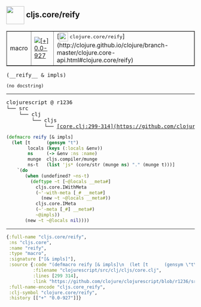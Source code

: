 ## <img width="48px" valign="middle" src="http://i.imgur.com/Hi20huC.png"> cljs.core/reify

 <table border="1">
<tr>
<td>macro</td>
<td><a href="https://github.com/cljsinfo/api-refs/tree/0.0-927"><img valign="middle" alt="[+] 0.0-927" src="https://img.shields.io/badge/+-0.0--927-lightgrey.svg"></a> </td>
<td>
[<img height="24px" valign="middle" src="http://i.imgur.com/1GjPKvB.png"> <samp>clojure.core/reify</samp>](http://clojure.github.io/clojure/branch-master/clojure.core-api.html#clojure.core/reify)
</td>
</tr>
</table>

 <samp>
(__reify__ & impls)<br>
</samp>

```
(no docstring)
```

---

 <pre>
clojurescript @ r1236
└── src
    └── clj
        └── cljs
            └── <ins>[core.clj:299-314](https://github.com/clojure/clojurescript/blob/r1236/src/clj/cljs/core.clj#L299-L314)</ins>
</pre>

```clj
(defmacro reify [& impls]
  (let [t      (gensym "t")
        locals (keys (:locals &env))
        ns     (-> &env :ns :name)
        munge  cljs.compiler/munge
        ns-t   (list 'js* (core/str (munge ns) "." (munge t)))]
    `(do
       (when (undefined? ~ns-t)
         (deftype ~t [~@locals __meta#]
           cljs.core.IWithMeta
           (~'-with-meta [_# __meta#]
             (new ~t ~@locals __meta#))
           cljs.core.IMeta
           (~'-meta [_#] __meta#)
           ~@impls))
       (new ~t ~@locals nil))))
```


---

```clj
{:full-name "cljs.core/reify",
 :ns "cljs.core",
 :name "reify",
 :type "macro",
 :signature ["[& impls]"],
 :source {:code "(defmacro reify [& impls]\n  (let [t      (gensym \"t\")\n        locals (keys (:locals &env))\n        ns     (-> &env :ns :name)\n        munge  cljs.compiler/munge\n        ns-t   (list 'js* (core/str (munge ns) \".\" (munge t)))]\n    `(do\n       (when (undefined? ~ns-t)\n         (deftype ~t [~@locals __meta#]\n           cljs.core.IWithMeta\n           (~'-with-meta [_# __meta#]\n             (new ~t ~@locals __meta#))\n           cljs.core.IMeta\n           (~'-meta [_#] __meta#)\n           ~@impls))\n       (new ~t ~@locals nil))))",
          :filename "clojurescript/src/clj/cljs/core.clj",
          :lines [299 314],
          :link "https://github.com/clojure/clojurescript/blob/r1236/src/clj/cljs/core.clj#L299-L314"},
 :full-name-encode "cljs.core_reify",
 :clj-symbol "clojure.core/reify",
 :history [["+" "0.0-927"]]}

```
